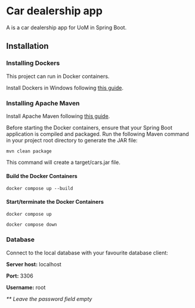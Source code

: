 # Car dealership app
A is a car dealership app for UoM in Spring Boot.

## Installation

### Installing Dockers
This project can run in Docker containers.

Install Dockers in Windows following [this guide](https://medium.com/@supportfly/how-to-install-docker-on-windows-bead8c658a68).

### Installing Apache Maven

Install Apache Maven following [this guide](https://phoenixnap.com/kb/install-maven-windows).

Before starting the Docker containers, ensure that your Spring Boot application is compiled and packaged. 
Run the following Maven command in your project root directory to generate the JAR file:

`mvn clean package`

This command will create a target/cars.jar file.

#### Build the Docker Containers

`docker compose up --build`

#### Start/terminate the Docker Containers

`docker compose up
`

`docker compose down
`
### Database
Connect to the local database with your favourite database client:

**Server host:** localhost

**Port:** 3306

**Username:** root

_** Leave the password field empty_
